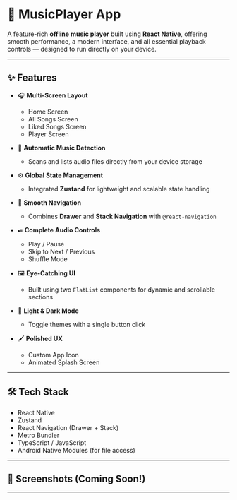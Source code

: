 # 🎵 MusicPlayer App

A feature-rich **offline music player** built using **React Native**, offering smooth performance, a modern interface, and all essential playback controls — designed to run directly on your device.

---

## ✨ Features

- 🎧 **Multi-Screen Layout**
  - Home Screen
  - All Songs Screen
  - Liked Songs Screen
  - Player Screen

- 📂 **Automatic Music Detection**
  - Scans and lists audio files directly from your device storage

- ⚙️ **Global State Management**
  - Integrated **Zustand** for lightweight and scalable state handling

- 🧭 **Smooth Navigation**
  - Combines **Drawer** and **Stack Navigation** with `@react-navigation`

- ⏯ **Complete Audio Controls**
  - Play / Pause  
  - Skip to Next / Previous  
  - Shuffle Mode

- 🖼 **Eye-Catching UI**
  - Built using two `FlatList` components for dynamic and scrollable sections

- 🌙 **Light & Dark Mode**
  - Toggle themes with a single button click

- 🖌 **Polished UX**
  - Custom App Icon  
  - Animated Splash Screen  

---

## 🛠 Tech Stack

- React Native
- Zustand
- React Navigation (Drawer + Stack)
- Metro Bundler
- TypeScript / JavaScript
- Android Native Modules (for file access)

---

## 📸 Screenshots (Coming Soon!)

---


